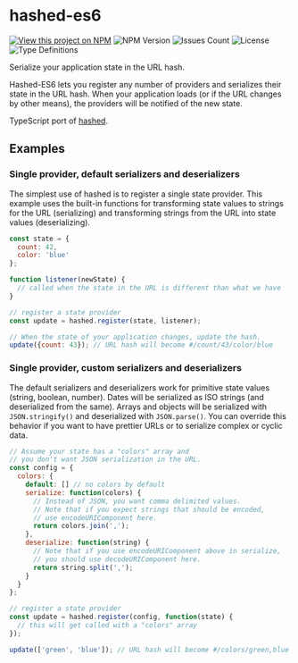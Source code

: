 # hashed-es6

[![View this project on NPM](https://img.shields.io/npm/v/hashed-es6.svg)](https://www.npmjs.com/package/hashed-es6)
![NPM Version](https://img.shields.io/npm/dm/hashed-es6.svg)
![Issues Count](https://img.shields.io/github/issues/shmuelie/hashed-es6)
![License](https://img.shields.io/github/license/shmuelie/hashed-es6)
![Type Definitions](https://img.shields.io/npm/types/hashed-es6)

Serialize your application state in the URL hash.

Hashed-ES6 lets you register any number of providers and serializes their state in the URL hash. When your application loads (or if the URL changes by other means), the providers will be notified of the new state.

TypeScript port of [hashed](https://github.com/tschaub/hashed).

## Examples

### Single provider, default serializers and deserializers

The simplest use of hashed is to register a single state provider.  This example uses the built-in functions for transforming state values to strings for the URL (serializing) and transforming strings from the URL into state values (deserializing).

```js
const state = {
  count: 42,
  color: 'blue'
};

function listener(newState) {
  // called when the state in the URL is different than what we have
}

// register a state provider
const update = hashed.register(state, listener);

// When the state of your application changes, update the hash.
update({count: 43}); // URL hash will become #/count/43/color/blue
```

### Single provider, custom serializers and deserializers

The default serializers and deserializers work for primitive state values (string, boolean, number).  Dates will be serialized as ISO strings (and deserialized from the same).  Arrays and objects will be serialized with `JSON.stringify()` and deserialized with `JSON.parse()`.  You can override this behavior if you want to have prettier URLs or to serialize complex or cyclic data.

```js
// Assume your state has a "colors" array and
// you don't want JSON serialization in the URL.
const config = {
  colors: {
    default: [] // no colors by default
    serialize: function(colors) {
      // Instead of JSON, you want comma delimited values.
      // Note that if you expect strings that should be encoded,
      // use encodeURIComponent here.
      return colors.join(',');
    },
    deserialize: function(string) {
      // Note that if you use encodeURIComponent above in serialize,
      // you should use decodeURIComponent here.
      return string.split(',');
    }
  }
};

// register a state provider
const update = hashed.register(config, function(state) {
  // this will get called with a "colors" array
});

update(['green', 'blue']); // URL hash will become #/colors/green,blue
```

